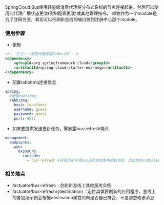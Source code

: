 SpringCloud Bus使用轻量级消息代理将分布式系统的节点连接起来。然后可以使用此代理广播状态更改(例如配置更改)或其他管理指令。
单独作为一个module是为了注释方便，其实可以把刷新总线的端口放到注册中心那个module。
### 使用步骤
- 依赖
```xml
<!-- 方式一：消息代理使用RabbitMQ -->
<dependency>
    <groupId>org.springframework.cloud</groupId>
    <artifactId>spring-cloud-starter-bus-amqp</artifactId>
</dependency>
```
- 配置rabbitmq连接信息
```yaml
spring:
  #配置rabbitmq
  rabbitmq:
    host: localhost
    username: guest
    password: guest
    port: 5672
```
- 如果要提供发送更新任务，需暴露bus-refresh端点
```yaml
management:
  endpoints:
    web:
      exposure:
        include:
          - bus-refresh #该端点用于向bus消息总线发布更新信息，比如发到rabbitmq，所有监听该rabbitmq的client都会收到消息从而可以更新配置
```

### 相关端点
- /actuator/bus-refresh：会刷新总线上其他服务实例
- /actuator/bus-refresh/{destination}：定位具体要刷新的应用程序，总线上的各应用示例会根据destination属性判断是否自己符合，不是则忽略该消息
